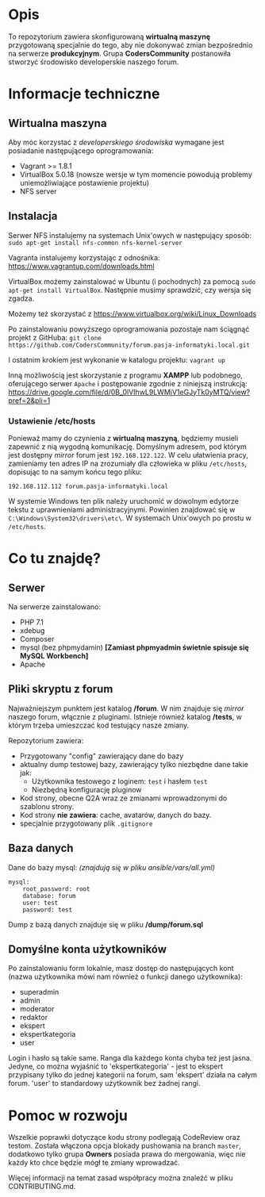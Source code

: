 # Opis
To repozytorium zawiera skonfigurowaną **wirtualną maszynę** przygotowaną specjalnie do tego, aby nie dokonywać zmian bezpośrednio na serwerze **produkcyjnym**.
Grupa **CodersCommunity** postanowiła stworzyć środowisko developerskie naszego forum.

# Informacje techniczne
## Wirtualna maszyna
Aby móc korzystać z *developerskiego środowiska* wymagane jest posiadanie następującego oprogramowania:

 - Vagrant >= 1.8.1
 - VirtualBox 5.0.18 (nowsze wersje w tym momencie powodują problemy uniemożliwiające postawienie projektu)
 - NFS server

## Instalacja
Serwer NFS instalujemy na systemach Unix'owych w następujący sposób:
```sudo apt-get install nfs-common nfs-kernel-server```

Vagranta instalujemy korzystając z odnośnika: https://www.vagrantup.com/downloads.html

VirtualBox możemy zainstalować w Ubuntu (i pochodnych) za pomocą
```sudo apt-get install VirtualBox```. Następnie musimy sprawdzić, czy wersja się zgadza.

Możemy też skorzystać z https://www.virtualbox.org/wiki/Linux_Downloads

Po zainstalowaniu powyższego oprogramowania pozostaje nam ściągnąć projekt z GitHuba:
```git clone https://github.com/CodersCommunity/forum.pasja-informatyki.local.git```

I ostatnim krokiem jest wykonanie w katalogu projektu:
```vagrant up```

Inną możliwością jest skorzystanie z programu **XAMPP** lub podobnego, oferującego serwer ```Apache``` i postępowanie zgodnie z niniejszą instrukcją: https://drive.google.com/file/d/0B_0lVIhwL9LWMjV1eGJyTk0yMTQ/view?pref=2&pli=1

### Ustawienie /etc/hosts
Ponieważ mamy do czynienia z **wirtualną maszyną**, będziemy musieli zapewnić z nią wygodną komunikację. Domyślnym adresem, pod którym jest dostępny *mirror* forum jest ```192.168.122.122```.
W celu ułatwienia pracy, zamieniamy ten adres IP na zrozumiały dla człowieka w pliku ```/etc/hosts```, dopisując to na samym końcu tego pliku:
```
192.168.112.112 forum.pasja-informatyki.local
```

W systemie Windows ten plik należy uruchomić w dowolnym edytorze tekstu z uprawnieniami administracyjnymi. Powinien znajdować się w ```C:\Windows\System32\drivers\etc\```.
W systemach Unix'owych po prostu w ```/etc/hosts```.


# Co tu znajdę?
## Serwer
Na serwerze zainstalowano:

 - PHP 7.1
 - xdebug
 - Composer
 - mysql (bez phpmydamin) **[Zamiast phpmyadmin świetnie spisuje się MySQL Workbench]**
 - Apache

## Pliki skryptu z forum
Najważniejszym punktem jest katalog **/forum**. W nim znajduje się *mirror* naszego forum, włącznie z pluginami.
Istnieje również katalog **/tests**, w którym trzeba umieszczać kod testujący nasze zmiany.

Repozytorium zawiera:

 - Przygotowany "config" zawierający dane do bazy
 - aktualny dump testowej bazy, zawierający tylko niezbędne dane takie jak:
   - Użytkownika testowego z loginem: `test` i hasłem `test`
   - Niezbędną konfigurację pluginow
 - Kod strony, obecne Q2A wraz ze zmianami wprowadzonymi do szablonu strony.
  - Kod strony **nie zawiera**: cache, avatarów, danych do bazy.
  - specjalnie przygotowany plik `.gitignore`

## Baza danych
Dane do bazy mysql:
*(znajdują się w pliku ansible/vars/all.yml)*

```
mysql:
    root_password: root
    database: forum
    user: test
    password: test
```

Dump z bazą danych znajduje się w pliku **/dump/forum.sql**

## Domyślne konta użytkowników

Po zainstalowaniu form lokalnie, masz dostęp do następujących kont (nazwa użytkownika mówi nam również o funkcji danego użytkownika):

 * superadmin
 * admin
 * moderator
 * redaktor
 * ekspert
 * ekspertkategoria
 * user

Login i hasło są takie same.
Ranga dla każdego konta chyba też jest jasna.
Jedyne, co można wyjaśnić to 'ekspertkategoria' - jest to ekspert przypisany tylko do jednej kategorii na forum, sam 'ekspert' działa na całym forum.
'user' to standardowy użytkownik bez żadnej rangi.

# Pomoc w rozwoju
Wszelkie poprawki dotyczące kodu strony podlegają CodeReview oraz testom.
Została włączona opcja blokady pushowania na branch `master`, dodatkowo tylko grupa **Owners** posiada prawa do mergowania, więc nie każdy kto chce będzie mógł te zmiany wprowadzać.

Więcej informacji na temat zasad współpracy można znaleźć w pliku CONTRIBUTING.md.
